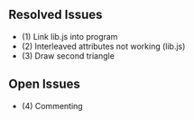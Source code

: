 ## Resolved Issues ##
- (1) Link lib.js into program
- (2) Interleaved attributes not working (lib.js)
- (3) Draw second triangle

## Open Issues ##

- (4) Commenting